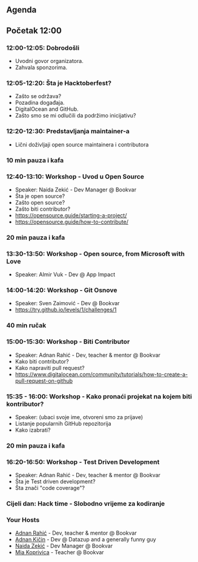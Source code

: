 ## Agenda

## Početak 12:00

### 12:00-12:05: **Dobrodošli**
 - Uvodni govor organizatora.
 - Zahvala sponzorima.

### 12:05-12:20: **Šta je Hacktoberfest?**
 - Zašto se održava?
 - Pozadina događaja.
 - DigitalOcean and GitHub.
 - Zašto smo se mi odlučili da podržimo inicijativu?

### 12:20-12:30: **Predstavljanja maintainer-a**
 - Lični doživljaji open source maintainera i contributora

### 10 min pauza i kafa

### 12:40-13:10: Workshop - **Uvod u Open Source**
- Speaker: Naida Zekić - Dev Manager @ Bookvar
- Šta je open source?
- Zašto open source?
- Zašto biti contributor?
- https://opensource.guide/starting-a-project/
- https://opensource.guide/how-to-contribute/

### 20 min pauza i kafa

### 13:30-13:50: Workshop - **Open source, from Microsoft with Love**
- Speaker: Almir Vuk - Dev @ App Impact

### 14:00-14:20: Workshop - **Git Osnove**
- Speaker: Sven Zaimović - Dev @ Bookvar
- https://try.github.io/levels/1/challenges/1

### 40 min ručak

### 15:00-15:30: Workshop - **Biti Contributor** 
- Speaker: Adnan Rahić - Dev, teacher & mentor @ Bookvar
- Kako biti contributor?
- Kako napraviti pull request? 
- https://www.digitalocean.com/community/tutorials/how-to-create-a-pull-request-on-github

### 15:35 - 16:00: Workshop - **Kako pronaći projekat na kojem biti kontributor?**
- Speaker: (ubaci svoje ime, otvoreni smo za prijave) 
- Listanje popularnih GitHub repozitorija
- Kako izabrati?

### 20 min pauza i kafa

### 16:20-16:50: **Workshop - Test Driven Development**
- Speaker: Adnan Rahić - Dev, teacher & mentor @ Bookvar
- Šta je Test driven development?
- Šta znači "code coverage"?

### Cijeli dan: **Hack time - Slobodno vrijeme za kodiranje**
 
### Your Hosts
- [Adnan Rahić](https://www.linkedin.com/in/adnan-rahi%C4%87-886568108/) - Dev, teacher & mentor @ Bookvar
- [Adnan Kičin](https://www.linkedin.com/in/adnan-ki%C4%8Din-bb1885127/) - Dev @ Datazup and a generally funny guy
- [Naida Zekić](https://www.linkedin.com/in/naida-zeki%C4%87-3069323b/) - Dev Manager @ Bookvar
- [Mia Koprivica](https://www.linkedin.com/in/mia-koprivica-038221151/) - Teacher @ Bookvar